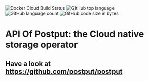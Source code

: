 <img alt="Docker Cloud Build Status" src="https://img.shields.io/docker/cloud/build/postput/api">
<img alt="GitHub top language" src="https://img.shields.io/github/languages/top/postput/api">
<img alt="GitHub language count" src="https://img.shields.io/github/languages/count/postput/api">
<img alt="GitHub code size in bytes" src="https://img.shields.io/github/languages/code-size/postput/api">

# API Of Postput: the Cloud native storage operator

## Have a look at https://github.com/postput/postput
